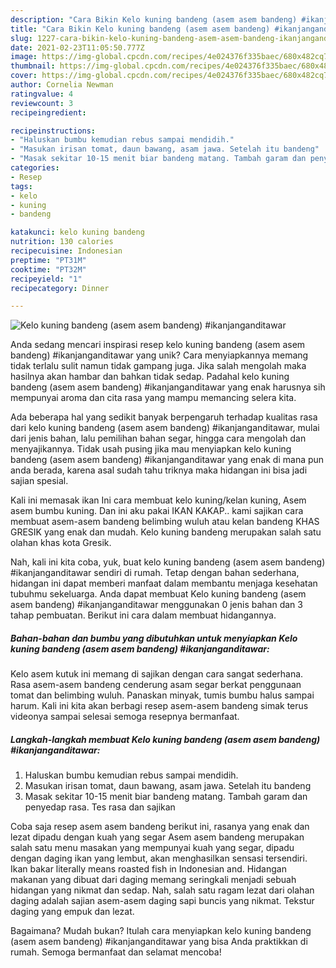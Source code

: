 ```yaml
---
description: "Cara Bikin Kelo kuning bandeng (asem asem bandeng) #ikanjanganditawar Anti Gagal"
title: "Cara Bikin Kelo kuning bandeng (asem asem bandeng) #ikanjanganditawar Anti Gagal"
slug: 1227-cara-bikin-kelo-kuning-bandeng-asem-asem-bandeng-ikanjanganditawar-anti-gagal
date: 2021-02-23T11:05:50.777Z
image: https://img-global.cpcdn.com/recipes/4e024376f335baec/680x482cq70/kelo-kuning-bandeng-asem-asem-bandeng-ikanjanganditawar-foto-resep-utama.jpg
thumbnail: https://img-global.cpcdn.com/recipes/4e024376f335baec/680x482cq70/kelo-kuning-bandeng-asem-asem-bandeng-ikanjanganditawar-foto-resep-utama.jpg
cover: https://img-global.cpcdn.com/recipes/4e024376f335baec/680x482cq70/kelo-kuning-bandeng-asem-asem-bandeng-ikanjanganditawar-foto-resep-utama.jpg
author: Cornelia Newman
ratingvalue: 4
reviewcount: 3
recipeingredient:

recipeinstructions:
- "Haluskan bumbu kemudian rebus sampai mendidih."
- "Masukan irisan tomat, daun bawang, asam jawa. Setelah itu bandeng"
- "Masak sekitar 10-15 menit biar bandeng matang. Tambah garam dan penyedap rasa. Tes rasa dan sajikan"
categories:
- Resep
tags:
- kelo
- kuning
- bandeng

katakunci: kelo kuning bandeng 
nutrition: 130 calories
recipecuisine: Indonesian
preptime: "PT31M"
cooktime: "PT32M"
recipeyield: "1"
recipecategory: Dinner

---
```



![Kelo kuning bandeng (asem asem bandeng) #ikanjanganditawar](https://img-global.cpcdn.com/recipes/4e024376f335baec/680x482cq70/kelo-kuning-bandeng-asem-asem-bandeng-ikanjanganditawar-foto-resep-utama.jpg)

Anda sedang mencari inspirasi resep kelo kuning bandeng (asem asem bandeng) #ikanjanganditawar yang unik? Cara menyiapkannya memang tidak terlalu sulit namun tidak gampang juga. Jika salah mengolah maka hasilnya akan hambar dan bahkan tidak sedap. Padahal kelo kuning bandeng (asem asem bandeng) #ikanjanganditawar yang enak harusnya sih mempunyai aroma dan cita rasa yang mampu memancing selera kita.

Ada beberapa hal yang sedikit banyak berpengaruh terhadap kualitas rasa dari kelo kuning bandeng (asem asem bandeng) #ikanjanganditawar, mulai dari jenis bahan, lalu pemilihan bahan segar, hingga cara mengolah dan menyajikannya. Tidak usah pusing jika mau menyiapkan kelo kuning bandeng (asem asem bandeng) #ikanjanganditawar yang enak di mana pun anda berada, karena asal sudah tahu triknya maka hidangan ini bisa jadi sajian spesial.

Kali ini memasak ikan Ini cara membuat kelo kuning/kelan kuning, Asem asem bumbu kuning. Dan ini aku pakai IKAN KAKAP.. kami sajikan cara membuat asem-asem bandeng belimbing wuluh atau kelan bandeng KHAS GRESIK yang enak dan mudah. Kelo kuning bandeng merupakan salah satu olahan khas kota Gresik.


Nah, kali ini kita coba, yuk, buat kelo kuning bandeng (asem asem bandeng) #ikanjanganditawar sendiri di rumah. Tetap dengan bahan sederhana, hidangan ini dapat memberi manfaat dalam membantu menjaga kesehatan tubuhmu sekeluarga. Anda dapat membuat Kelo kuning bandeng (asem asem bandeng) #ikanjanganditawar menggunakan 0 jenis bahan dan 3 tahap pembuatan. Berikut ini cara dalam membuat hidangannya.

<!--inarticleads1-->

##### Bahan-bahan dan bumbu yang dibutuhkan untuk menyiapkan Kelo kuning bandeng (asem asem bandeng) #ikanjanganditawar:



Kelo asem kutuk ini memang di sajikan dengan cara sangat sederhana. Rasa asem-asem bandeng cenderung asam segar berkat penggunaan tomat dan belimbing wuluh. Panaskan minyak, tumis bumbu halus sampai harum. Kali ini kita akan berbagi resep asem-asem bandeng simak terus videonya sampai selesai semoga resepnya bermanfaat. 

<!--inarticleads2-->

##### Langkah-langkah membuat Kelo kuning bandeng (asem asem bandeng) #ikanjanganditawar:

1. Haluskan bumbu kemudian rebus sampai mendidih.
1. Masukan irisan tomat, daun bawang, asam jawa. Setelah itu bandeng
1. Masak sekitar 10-15 menit biar bandeng matang. Tambah garam dan penyedap rasa. Tes rasa dan sajikan


Coba saja resep asem asem bandeng berikut ini, rasanya yang enak dan lezat dipadu dengan kuah yang segar Asem asem bandeng merupakan salah satu menu masakan yang mempunyai kuah yang segar, dipadu dengan daging ikan yang lembut, akan menghasilkan sensasi tersendiri. Ikan bakar literally means roasted fish in Indonesian and. Hidangan makanan yang dibuat dari daging memang seringkali menjadi sebuah hidangan yang nikmat dan sedap. Nah, salah satu ragam lezat dari olahan daging adalah sajian asem-asem daging sapi buncis yang nikmat. Tekstur daging yang empuk dan lezat. 

Bagaimana? Mudah bukan? Itulah cara menyiapkan kelo kuning bandeng (asem asem bandeng) #ikanjanganditawar yang bisa Anda praktikkan di rumah. Semoga bermanfaat dan selamat mencoba!
